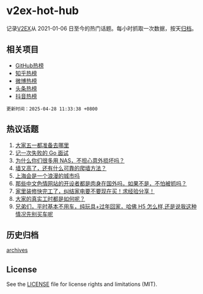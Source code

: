 # v2ex-hot-hub

 记录[V2EX](https://www.v2ex.com/)从 2021-01-06 日至今的热门话题。每小时抓取一次数据，按天[归档](archives)。
 
 ## 相关项目

- [GitHub热榜](https://github.com/it985/github-hot-hub)
- [知乎热榜](https://github.com/it985/zhihu-hot-hub)
- [微博热榜](https://github.com/it985/weibo-hot-hub)
- [头条热榜](https://github.com/it985/toutiao-hot-hub)
- [抖音热榜](https://github.com/it985/douyin-hot-hub)


 `更新时间：2025-04-28 11:33:38 +0800`

## 热议话题

1. [大家五一都准备去哪里](https://www.v2ex.com/t/1128343)
1. [记一次失败的 Go 面试](https://www.v2ex.com/t/1128388)
1. [为什么你们很多用 NAS，不担心意外损坏吗？](https://www.v2ex.com/t/1128369)
1. [墙又高了，还有什么可靠的爬墙方法？](https://www.v2ex.com/t/1128483)
1. [上海会是一个浪漫的城市吗](https://www.v2ex.com/t/1128361)
1. [那些中文色情网站的开设者都是肉身在国外吗，如果不是，不怕被抓吗？](https://www.v2ex.com/t/1128416)
1. [家里装修快完工了，纠结家电要不要现在买！求经验分享！](https://www.v2ex.com/t/1128527)
1. [大家的真实工时都是如何呢？](https://www.v2ex.com/t/1128404)
1. [兄弟们，平时基本不用车，纯玩具+过年回家，哈佛 H5 怎么样,还是说我这种情况先别买车呢](https://www.v2ex.com/t/1128546)

## 历史归档

[archives](archives)

## License

See the [LICENSE](LICENSE) file for license rights and limitations (MIT).
